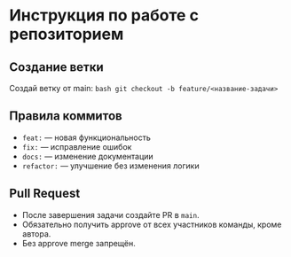 # Инструкция по работе с репозиторием

## Создание ветки
Создай ветку от main:
    ```bash
    git checkout -b feature/<название-задачи>
    ```
## Правила коммитов
- `feat:` — новая функциональность
- `fix:` — исправление ошибок
- `docs:` — изменение документации
- `refactor:` — улучшение без изменения логики

## Pull Request
- После завершения задачи создайте PR в `main`.
- Обязательно получить approve от всех участников команды, кроме автора.
- Без approve merge запрещён.
